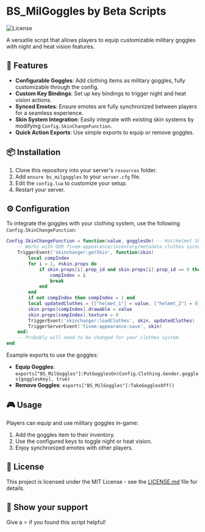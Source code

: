 
# BS_MilGoggles by Beta Scripts

![License](https://img.shields.io/badge/license-MIT-blue.svg)

A versatile script that allows players to equip customizable military goggles with night and heat vision features.

## 🌟 Features

- **Configurable Goggles**: Add clothing items as military goggles, fully customizable through the config.
- **Custom Key Bindings**: Set up key bindings to trigger night and heat vision actions.
- **Synced Emotes**: Ensure emotes are fully synchronized between players for a seamless experience.
- **Skin System Integration**: Easily integrate with existing skin systems by modifying `Config.SkinChangeFunction`.
- **Quick Action Exports**: Use simple exports to equip or remove goggles.

## 📦 Installation

1. Clone this repository into your server's `resources` folder.
2. Add `ensure bs_milgoggles` to your `server.cfg` file.
3. Edit the `config.lua` to customize your setup.
4. Restart your server.

## ⚙️ Configuration

To integrate the goggles with your clothing system, use the following `Config.SkinChangeFunction`:

```lua
Config.SkinChangeFunction = function(value, gogglesOn) -- Hat/Helmet Skin ID, Goggles On Check
    -- Works with OUR fivem-appearance/inventory/metadata clothes system
    TriggerEvent('skinchanger:getSkin', function(skin)
        local compIndex
        for i = 1, #skin.props do 
            if skin.props[i].prop_id and skin.props[i].prop_id == 0 then 
                compIndex = i 
                break 
            end 
        end
        if not compIndex then compIndex = 1 end
        local updatedClothes = {["helmet_1"] = value, ["helmet_2"] = 0}
        skin.props[compIndex].drawable = value
        skin.props[compIndex].texture = 0
        TriggerEvent('skinchanger:loadClothes', skin, updatedClothes)
        TriggerServerEvent('fivem-appearance:save', skin)
    end)
    -- Probably will need to be changed for your clothes system
end
```

Example exports to use the goggles:

- **Equip Goggles**: `exports["BS_MilGoggles"]:PutGogglesOn(Config.Clothing.Gender.goggles[gogglesKey], true)`
- **Remove Goggles**: `exports["BS_MilGoggles"]:TakeGogglesOff()`

## 🎮 Usage

Players can equip and use military goggles in-game:

1. Add the goggles item to their inventory.
2. Use the configured keys to toggle night or heat vision.
3. Enjoy synchronized emotes with other players.

## 📝 License

This project is licensed under the MIT License - see the [LICENSE.md](LICENSE.md) file for details.

## 👏 Show your support

Give a ⭐️ if you found this script helpful!